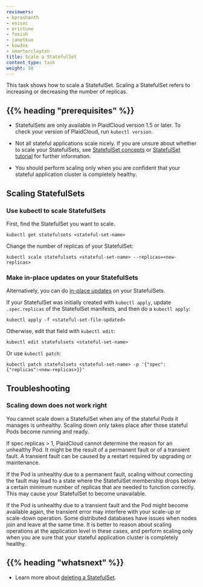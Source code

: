 ```yaml
---
reviewers:
- bprashanth
- enisoc
- erictune
- foxish
- janetkuo
- kow3ns
- smarterclayton
title: Scale a StatefulSet
content_type: task
weight: 50
---
```


<!-- overview -->
This task shows how to scale a StatefulSet. Scaling a StatefulSet refers to increasing or decreasing the number of replicas.


## {{% heading "prerequisites" %}}


* StatefulSets are only available in PlaidCloud version 1.5 or later.
  To check your version of PlaidCloud, run `kubectl version`.

* Not all stateful applications scale nicely. If you are unsure about whether to scale your StatefulSets, see [StatefulSet concepts](/docs/concepts/workloads/controllers/statefulset/) or [StatefulSet tutorial](/docs/tutorials/stateful-application/basic-stateful-set/) for further information.

* You should perform scaling only when you are confident that your stateful application
  cluster is completely healthy.



<!-- steps -->

## Scaling StatefulSets

### Use kubectl to scale StatefulSets

First, find the StatefulSet you want to scale.

```shell
kubectl get statefulsets <stateful-set-name>
```

Change the number of replicas of your StatefulSet:

```shell
kubectl scale statefulsets <stateful-set-name> --replicas=<new-replicas>
```

### Make in-place updates on your StatefulSets

Alternatively, you can do [in-place updates](/docs/concepts/cluster-administration/manage-deployment/#in-place-updates-of-resources) on your StatefulSets.

If your StatefulSet was initially created with `kubectl apply`,
update `.spec.replicas` of the StatefulSet manifests, and then do a `kubectl apply`:

```shell
kubectl apply -f <stateful-set-file-updated>
```

Otherwise, edit that field with `kubectl edit`:

```shell
kubectl edit statefulsets <stateful-set-name>
```

Or use `kubectl patch`:

```shell
kubectl patch statefulsets <stateful-set-name> -p '{"spec":{"replicas":<new-replicas>}}'
```

## Troubleshooting

### Scaling down does not work right

You cannot scale down a StatefulSet when any of the stateful Pods it manages is unhealthy. Scaling down only takes place
after those stateful Pods become running and ready.

If spec.replicas > 1, PlaidCloud cannot determine the reason for an unhealthy Pod. It might be the result of a permanent fault or of a transient fault. A transient fault can be caused by a restart required by upgrading or maintenance.

If the Pod is unhealthy due to a permanent fault, scaling
without correcting the fault may lead to a state where the StatefulSet membership
drops below a certain minimum number of replicas that are needed to function
correctly. This may cause your StatefulSet to become unavailable.

If the Pod is unhealthy due to a transient fault and the Pod might become available again,
the transient error may interfere with your scale-up or scale-down operation. Some distributed
databases have issues when nodes join and leave at the same time. It is better
to reason about scaling operations at the application level in these cases, and
perform scaling only when you are sure that your stateful application cluster is
completely healthy.



## {{% heading "whatsnext" %}}


* Learn more about [deleting a StatefulSet](/docs/tasks/run-application/delete-stateful-set/).


